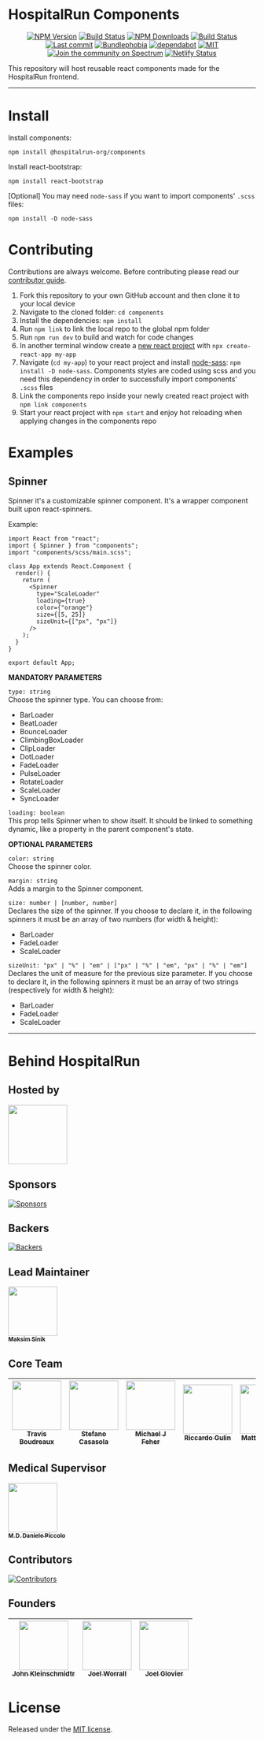 # HospitalRun Components

<div align="center">

[![NPM Version](https://img.shields.io/npm/v/@hospitalrun-org/components)](https://www.npmjs.com/package/@hospitalrun-org/components) [![Build Status](https://travis-ci.com/HospitalRun/components.svg?branch=master)](https://travis-ci.com/HospitalRun/components) [![NPM Downloads](https://img.shields.io/npm/dt/@hospitalrun-org/components)](https://www.npmjs.com/package/@hospitalrun-org/components)
[![Build Status](https://dev.azure.com/HospitalRun/components/_apis/build/status/HospitalRun.components?branchName=master)](https://dev.azure.com/HospitalRun/components/_build/latest?definitionId=1&branchName=master)
[![Last commit](https://img.shields.io/github/last-commit/hospitalrun/components)](https://github.com/HospitalRun/components/commits/master) [![Bundlephobia](https://badgen.net/bundlephobia/min/@hospitalrun-org/components)](https://bundlephobia.com/result?p=@hospitalrun-org/components) 
[![dependabot](https://badgen.net/dependabot/dependabot/dependabot-core/?icon=dependabot)](https://github.com/HospitalRun/components) [![MIT](https://badgen.net/github/license/HospitalRun/components)](https://github.com/HospitalRun/components/blob/master/LICENSE) [![Join the community on Spectrum](https://withspectrum.github.io/badge/badge.svg)](https://spectrum.chat/hospitalrun) [![Netlify Status](https://api.netlify.com/api/v1/badges/70c843de-c1b2-4e7d-abb5-61939f21f8cb/deploy-status)](https://app.netlify.com/sites/hospitalrun/deploys)

</div>

This repository will host reusable react components made for the HospitalRun frontend.

---

# Install

Install components:
```
npm install @hospitalrun-org/components
```

Install react-bootstrap:
```
npm install react-bootstrap
```

[Optional] You may need `node-sass` if you want to import components' `.scss` files:
```
npm install -D node-sass
```

# Contributing

Contributions are always welcome. Before contributing please read our [contributor guide](https://github.com/HospitalRun/components/blob/WIP-updates-readme/.github/CONTRIBUTING.md).

1. Fork this repository to your own GitHub account and then clone it to your local device
2. Navigate to the cloned folder: `cd components`
3. Install the dependencies: `npm install`
4. Run `npm link` to link the local repo to the global npm folder
5. Run `npm run dev` to build and watch for code changes
6. In another terminal window create a [new react project](https://reactjs.org/docs/create-a-new-react-app.html#create-react-app) with `npx create-react-app my-app`‌
7. Navigate (`cd my-app`) to your react project and install [node-sass](https://www.npmjs.com/package/node-sass): `npm install -D node-sass`. Components styles are coded using scss and you need this dependency in order to successfully import components' `.scss` files
8. Link the components repo inside your newly created react project with `npm link components`
9. Start your react project with `npm start` and enjoy hot reloading when applying changes in the components repo

# Examples

## Spinner

Spinner it's a customizable spinner component. It's a wrapper component built upon react-spinners.

Example:

```
import React from "react";
import { Spinner } from "components";
import "components/scss/main.scss";

class App extends React.Component {
  render() {
    return (
      <Spinner
        type="ScaleLoader"
        loading={true}
        color={"orange"}
        size={[5, 25]}
        sizeUnit={["px", "px"]}
      />
    );
  }
}

export default App;

```

**MANDATORY PARAMETERS**

`type: string`  
Choose the spinner type. You can choose from:


* BarLoader 
* BeatLoader 
* BounceLoader 
* ClimbingBoxLoader 
* ClipLoader 
* DotLoader 
* FadeLoader 
* PulseLoader 
* RotateLoader 
* ScaleLoader 
* SyncLoader 


`loading: boolean`  
This prop tells Spinner when to show itself. It should be linked to something dynamic, like a property in the parent component's state.


**OPTIONAL PARAMETERS**

`color: string`  
Choose the spinner color.


`margin: string`  
Adds a margin to the Spinner component.


`size: number | [number, number]`  
Declares the size of the spinner. If you choose to declare it, in the following spinners it must be an array of two numbers (for width & height):

* BarLoader 
* FadeLoader 
* ScaleLoader 


`sizeUnit: "px" | "%" | "em" | ["px" | "%" | "em", "px" | "%" | "em"]`  
Declares the unit of measure for the previous size parameter. If you choose to declare it, in the following spinners it must be an array of two strings (respectively for width & height):

* BarLoader 
* FadeLoader 
* ScaleLoader 

<hr />

# Behind HospitalRun

## Hosted by

[<img src="https://github.com/openjs-foundation/cross-project-council/blob/master/logos/openjsf-color.png?raw=true" width="120px;"/>](https://openjsf.org/projects/#atlarge)

## Sponsors

[![Sponsors](https://opencollective.com/hospitalrun/sponsors.svg?width=890)](https://opencollective.com/hospitalrun/contribute/sponsors-336/checkout) 

## Backers

[![Backers](https://opencollective.com/hospitalrun/backers.svg?width=890)](https://opencollective.com/hospitalrun/contribute/backers-335/checkout) 

## Lead Maintainer
[<img src="https://avatars2.githubusercontent.com/u/1620916?s=460&v=4" width="100px;"/><br /><sub><b>Maksim Sinik</b></sub>](https://github.com/fox1t)<br />

## Core Team

|[<img src="https://avatars1.githubusercontent.com/u/11684?s=460&v=4" width="100px;"/><br /><sub><b>Travis Boudreaux</b></sub>](https://github.com/tjboudreaux) | [<img src="https://avatars3.githubusercontent.com/u/25089405?s=460&v=4" width="100px;"/><br /><sub><b>Stefano Casasola</b></sub>](https://github.com/irvelervel) | [<img src="https://avatars3.githubusercontent.com/u/3400442?s=460&v=4" width="100px;"/><br /><sub><b>Michael J Feher</b></sub>](https://github.com/PhearZero) | [<img src="https://avatars1.githubusercontent.com/u/25009192?s=460&v=4" width="100px;"/><br /><sub><b>Riccardo Gulin</b></sub>](https://github.com/bazuzu666) | [<img src="https://avatars0.githubusercontent.com/u/6388707?s=460&v=4" width="100px;"/><br /><sub><b>Matteo Vivona</b></sub>](https://github.com/tehKapa) |
|---|---|---|---|---|


## Medical Supervisor 

[<img src="https://avatars2.githubusercontent.com/u/24660474?s=460&v=4" width="100px;"/><br /><sub><b>M.D. Daniele Piccolo</b></sub>](https://it.linkedin.com/in/danielepiccolo)<br />

## Contributors

[![Contributors](https://opencollective.com/hospitalrun/contributors.svg?width=960&button=false)](https://github.com/HospitalRun/hospitalrun-frontend/graphs/contributors) 

## Founders

<!-- prettier-ignore -->
| [<img src="https://avatars0.githubusercontent.com/u/609052?s=460&v=4" width="100px;"/><br /><sub><b>John Kleinschmidtr</b></sub>](https://github.com/jkleinsc) | [<img src="https://avatars0.githubusercontent.com/u/929261?s=400&v=4" width="100px;"/><br /><sub><b>Joel Worrall</b></sub>](https://github.com/tangollama)  | [<img src="https://avatars0.githubusercontent.com/u/1319791?s=460&v=4" width="100px;"/><br /><sub><b>Joel Glovier</b></sub>](https://github.com/jglovier)  |
|---|---|---|

# License

Released under the [MIT license](LICENSE).
